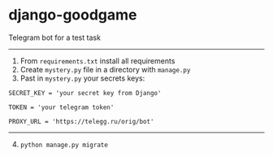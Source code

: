 # django-goodgame
Telegram bot for a test task

****

1. From `requirements.txt` install all requirements
2. Create `mystery.py` file in a directory with `manage.py`
3. Past in `mystery.py` your secrets keys:

`SECRET_KEY = 'your secret key from Django'`

`TOKEN = 'your telegram token'`

`PROXY_URL = 'https://telegg.ru/orig/bot'`

****

4. `python manage.py migrate`
